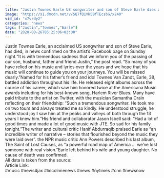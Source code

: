 ```yaml
---
title: "Justin Townes Earle US songwriter and son of Steve Earle dies aged 38"
image: "https://s1.dmcdn.net/v/SQ7fQ1VH58fTEcsbG/x240"
vid_id: "x7vrdy2"
categories: "news"
tags: ["Justin","Townes","Earle"]
date: "2020-08-26T05:25:06+03:00"
---
```

Justin Townes Earle, an acclaimed US songwriter and son of Steve Earle, has died, in news confirmed on the artist’s Facebook page on Sunday night.“It is with tremendous sadness that we inform you of the passing of our son, husband, father and friend Justin,” the post read. “So many of you have relied on his music and lyrics over the years and we hope that his music will continue to guide you on your journeys. You will be missed dearly.”Named for his father’s friend and idol Townes Van Zandt, Earle, 38, battled addiction throughout his life. He released eight albums across the course of his career, which saw him honored twice at the Americana Music awards including for his best-known song, Harlem River Blues. Many have paid tribute to the artist on Twitter, with the musician Samantha Crain reflecting on their friendship: “Such a tremendous songwriter. He took me on two tours and always treated me so kindly. He understood struggle, he understood joy I saw him at the peaks and valleys of both through the 13 years I knew him.”His friend and collaborator Jason Isbell said: “Had a lot of good times and made a lot of good music with JTE. So sad for his family tonight.”The writer and cultural critic Hanif Abdurraqib praised Earle as “an incredible writer of narrative – stories that flourished beyond the music they were laid over”. the NPR music critic Ann Powers described his last album, The Saint of Lost Causes, as “a powerful road map of America … we’ve lost someone with real vision.”Earle left behind his wife and young daughter. No cause of death was confirmed.  <br>All data is taken from the source:   <br>Article Link:   <br>#music #news4jax #lincolnnenews #news #nytimes #cnn #newsnow
